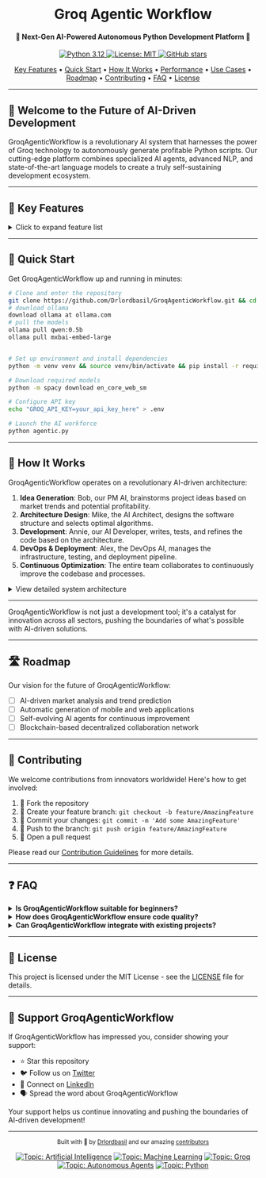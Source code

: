 <h1 align="center">
  <br>

  <br>
  Groq Agentic Workflow
  <br>
</h1>

<h4 align="center">🚀 Next-Gen AI-Powered Autonomous Python Development Platform 🤖</h4>

<p align="center">
  <a href="https://www.python.org/downloads/release/python-3120/">
    <img src="https://img.shields.io/badge/python-3.12-blue.svg" alt="Python 3.12">
  </a>
  <a href="https://opensource.org/licenses/MIT">
    <img src="https://img.shields.io/badge/License-MIT-yellow.svg" alt="License: MIT">

  <a href="https://github.com/Drlordbasil/GroqAgenticWorkflow/stargazers">
    <img src="https://img.shields.io/github/stars/Drlordbasil/GroqAgenticWorkflow?style=social" alt="GitHub stars">
  </a>
</p>

<p align="center">
  <a href="#-key-features">Key Features</a> •
  <a href="#-quick-start">Quick Start</a> •
  <a href="#-how-it-works">How It Works</a> •
  <a href="#-performance">Performance</a> •
  <a href="#-potential-use-cases">Use Cases</a> •
  <a href="#-roadmap">Roadmap</a> •
  <a href="#-contributing">Contributing</a> •
  <a href="#-faq">FAQ</a> •
  <a href="#-license">License</a>
</p>

---

## 🌟 Welcome to the Future of AI-Driven Development

GroqAgenticWorkflow is a revolutionary AI system that harnesses the power of Groq technology to autonomously generate profitable Python scripts. Our cutting-edge platform combines specialized AI agents, advanced NLP, and state-of-the-art language models to create a truly self-sustaining development ecosystem.



---

## 🚀 Key Features

<details>
<summary>Click to expand feature list</summary>

- **🧠 AI-Powered Collaboration**: Four specialized AI agents work in harmony to manage, develop, and optimize projects
- **⚡ Groq Integration**: Leverage Groq's lightning-fast AI models for unparalleled performance
- **💡 Autonomous Ideation**: Self-generating project ideas with market potential analysis
- **🌐 Intelligent Web Research**: Advanced web scraping and data synthesis capabilities
- **🛠️ Robust Code Management**: Automated testing, optimization, and version control
- **💰 Crypto Wallet Integration**: Seamless blockchain transactions and profit management
- **🔗 Smart Memory Handling**: Efficient data management using Ollama and ChromaDB
- **📊 NLP-Driven Task Management**: Automated task extraction, prioritization, and tracking
- **🔄 Continuous Learning**: Self-improving algorithms for ever-increasing efficiency(future improvement)
- **🔐 Enterprise-Grade Security**: Built-in safeguards for code and data protection(future improvement)

</details>

---

## 🏁 Quick Start

Get GroqAgenticWorkflow up and running in minutes:

```bash
# Clone and enter the repository
git clone https://github.com/Drlordbasil/GroqAgenticWorkflow.git && cd GroqAgenticWorkflow
# download ollama
download ollama at ollama.com
# pull the models
ollama pull qwen:0.5b
ollama pull mxbai-embed-large


# Set up environment and install dependencies
python -m venv venv && source venv/bin/activate && pip install -r requirements.txt

# Download required models
python -m spacy download en_core_web_sm

# Configure API key
echo "GROQ_API_KEY=your_api_key_here" > .env

# Launch the AI workforce
python agentic.py
```

---

## 🔬 How It Works

GroqAgenticWorkflow operates on a revolutionary AI-driven architecture:

1. **Idea Generation**: Bob, our PM AI, brainstorms project ideas based on market trends and potential profitability.
2. **Architecture Design**: Mike, the AI Architect, designs the software structure and selects optimal algorithms.
3. **Development**: Annie, our AI Developer, writes, tests, and refines the code based on the architecture.
4. **DevOps & Deployment**: Alex, the DevOps AI, manages the infrastructure, testing, and deployment pipeline.
5. **Continuous Optimization**: The entire team collaborates to continuously improve the codebase and processes.

<details>
<summary>View detailed system architecture</summary>

```mermaid
graph TD
    A[Bob - Project Manager] --> B[Mike - Software Architect]
    B --> C[Annie - Developer]
    C --> D[Alex - DevOps Engineer]
    D --> E[Deployment]
    E --> F[Monitoring & Optimization]
    F --> A
```

</details>

---

GroqAgenticWorkflow is not just a development tool; it's a catalyst for innovation across all sectors, pushing the boundaries of what's possible with AI-driven solutions.

---

## 🛣️ Roadmap

Our vision for the future of GroqAgenticWorkflow:


- [ ] AI-driven market analysis and trend prediction
- [ ] Automatic generation of mobile and web applications
- [ ] Self-evolving AI agents for continuous improvement
- [ ] Blockchain-based decentralized collaboration network

---

## 🤝 Contributing

We welcome contributions from innovators worldwide! Here's how to get involved:

1. 🍴 Fork the repository
2. 🌿 Create your feature branch: `git checkout -b feature/AmazingFeature`
3. 💍 Commit your changes: `git commit -m 'Add some AmazingFeature'`
4. 🚀 Push to the branch: `git push origin feature/AmazingFeature`
5. 🎉 Open a pull request

Please read our [Contribution Guidelines](CONTRIBUTING.md) for more details.

---

## ❓ FAQ

<details>
<summary><strong>Is GroqAgenticWorkflow suitable for beginners?</strong></summary>
Absolutely! While our system is powerful, it's designed to be user-friendly for developers of all levels. Our extensive documentation and community support make it accessible to everyone.
</details>

<details>
<summary><strong>How does GroqAgenticWorkflow ensure code quality?</strong></summary>
Our AI agents are trained on best coding practices and use advanced static analysis tools. Additionally, Alex, our DevOps AI, runs comprehensive test suites to ensure top-notch quality.
</details>

<details>
<summary><strong>Can GroqAgenticWorkflow integrate with existing projects?</strong></summary>
Yes! GroqAgenticWorkflow is designed to seamlessly integrate with existing codebases. It can analyze your current project and suggest improvements or extensions.
</details>

---

## 📜 License

This project is licensed under the MIT License - see the [LICENSE](LICENSE) file for details.

---

## 💖 Support GroqAgenticWorkflow

If GroqAgenticWorkflow has impressed you, consider showing your support:

- ⭐ Star this repository
- 🐦 Follow us on [Twitter](https://twitter.com/GroqAgenticFlow)
- 💼 Connect on [LinkedIn](https://www.linkedin.com/company/groqagenticworkflow)
- 🗣️ Spread the word about GroqAgenticWorkflow

Your support helps us continue innovating and pushing the boundaries of AI-driven development!

---

<p align="center">
  <sub>Built with 💖 by <a href="https://github.com/Drlordbasil">Drlordbasil</a> and our amazing <a href="https://github.com/Drlordbasil/GroqAgenticWorkflow/graphs/contributors">contributors</a></sub>
</p>

<!-- SEO and topic tags -->
<p align="center">
  <a href="https://github.com/topics/artificial-intelligence"><img src="https://img.shields.io/badge/Topic-Artificial%20Intelligence-brightgreen" alt="Topic: Artificial Intelligence"></a>
  <a href="https://github.com/topics/machine-learning"><img src="https://img.shields.io/badge/Topic-Machine%20Learning-brightgreen" alt="Topic: Machine Learning"></a>
  <a href="https://github.com/topics/groq"><img src="https://img.shields.io/badge/Topic-Groq-brightgreen" alt="Topic: Groq"></a>
  <a href="https://github.com/topics/autonomous-agents"><img src="https://img.shields.io/badge/Topic-Autonomous%20Agents-brightgreen" alt="Topic: Autonomous Agents"></a>
  <a href="https://github.com/topics/python"><img src="https://img.shields.io/badge/Topic-Python-brightgreen" alt="Topic: Python"></a>
</p>